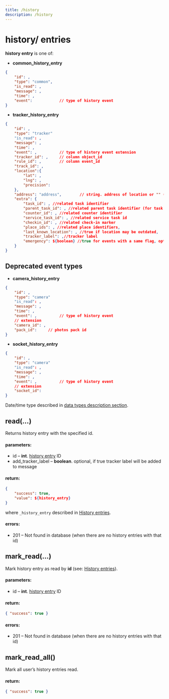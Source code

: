 ```yaml
---
title: /history
description: /history
---
```


# history/ entries

**history entry** is one of:

*   **common\_history\_entry**
```json
{
    "id": ,
    "type": "common",
    "is_read": ,
    "message": ,
    "time": ,
    "event":            // type of history event
}
```    

*   **tracker\_history\_entry**

```json
{
    "id": ,
    "type": "tracker"
    "is_read": ,
    "message": ,
    "time": ,
    "event": ,          // type of history event extension
    "tracker_id": ,     // column object_id
    "rule_id": ,        // column event_id 
    "track_id": ,
    "location":{ 
        "lat": ,
        "lng": ,
        "precision": 
    },
    "address": "address",        // string. address of location or "" (empty string)
    "extra": {
        "task_id": , //related task identifier 
        "parent_task_id": , //related parent task identifier (for task checkpoint related history entries)
        "counter_id": , //related counter identifier
        "service_task_id": , //related service task id
        "checkin_id": , //related check-in marker
        "place_ids": , //related place identifiers,
        "last_known_location": , //true if location may be outdated,
        "tracker_label": ,//tracker label
        "emergency": ${boolean} //true for events with a same flag, optional
    }
}
```


## Deprecated event types

*   **camera\_history\_entry**
```json
{
    "id": ,
    "type": "camera"
    "is_read": ,
    "message": ,
    "time": ,
    "event": ,          // type of history event
    // extension
    "camera_id": ,
    "pack_id":     // photos pack id
}
```

*   **socket\_history\_entry**

```json
{
    "id": ,
    "type": "camera"
    "is_read": ,
    "message": ,
    "time": ,
    "event": ,          // type of history event
    // extension
    "socket_id":
}
```


Date/time type described in [data types description section](../../../getting-started.md#data-types).


## read(…)

Returns history entry with the specified id.

#### parameters:

*   id – **int**. [history entry](#history-entries) ID
*   add\_tracker\_label – **boolean**. optional, if true tracker label will be added to message

#### return:

```json
{
    "success": true,
    "value": ${history_entry}
}
```

where `_history_entry` described in [History entries](#history-entries).

#### errors:

*   201 – Not found in database (when there are no history entries with that id)



## mark_read(…)

Mark history entry as read by **id** (see: [History entries](#history-entries)).

#### parameters:

*   id – **int**. [history entry](#history-entries) ID

#### return:

```json
{ "success": true }
```

#### errors:

*   201 – Not found in database (when there are no history entries with that id)




## mark_read_all()

Mark all user’s history entries read.

#### return:

```json
{ "success": true }
```
    
